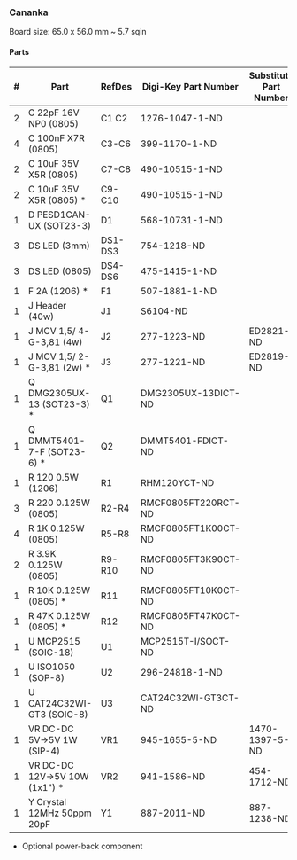 ### Cananka ###

Board size: 65.0 x 56.0 mm ~ 5.7 sqin


#### Parts ####

|  # | Part                             | RefDes  | Digi-Key Part Number       | Substitute Part Number          |
|---:|----------------------------------|---------|----------------------------|---------------------------------|
|  2 | C 22pF 16V NP0 (0805)            | C1 C2   | 1276-1047-1-ND             |                                 |
|  4 | C 100nF X7R (0805)               | C3-C6   | 399-1170-1-ND              |                                 |
|  2 | C 10uF 35V X5R (0805)            | C7-C8   | 490-10515-1-ND             |                                 |
|  2 | C 10uF 35V X5R (0805) *          | C9-C10  | 490-10515-1-ND             |                                 |
|  1 | D PESD1CAN-UX (SOT23-3)          | D1      | 568-10731-1-ND             |                                 |
|  3 | DS LED (3mm)                     | DS1-DS3 | 754-1218-ND                |                                 |
|  3 | DS LED (0805)                    | DS4-DS6 | 475-1415-1-ND              |                                 |
|  1 | F 2A (1206) *                    | F1      | 507-1881-1-ND              |                                 |
|  1 | J Header (40w)                   | J1      | S6104-ND                   |                                 |
|  1 | J MCV 1,5/ 4-G-3,81 (4w)         | J2      | 277-1223-ND                | ED2821-ND                       |
|  1 | J MCV 1,5/ 2-G-3,81 (2w) *       | J3      | 277-1221-ND                | ED2819-ND                       |
|  1 | Q DMG2305UX-13 (SOT23-3) *       | Q1      | DMG2305UX-13DICT-ND        |                                 |
|  1 | Q DMMT5401-7-F (SOT23-6) *       | Q2      | DMMT5401-FDICT-ND          |                                 |
|  1 | R 120 0.5W (1206)                | R1      | RHM120YCT-ND               |                                 |
|  3 | R 220 0.125W (0805)              | R2-R4   | RMCF0805FT220RCT-ND        |                                 |
|  4 | R 1K 0.125W (0805)               | R5-R8   | RMCF0805FT1K00CT-ND        |                                 |
|  2 | R 3.9K 0.125W (0805)             | R9-R10  | RMCF0805FT3K90CT-ND        |                                 |
|  1 | R 10K 0.125W (0805) *            | R11     | RMCF0805FT10K0CT-ND        |                                 |
|  1 | R 47K 0.125W (0805) *            | R12     | RMCF0805FT47K0CT-ND        |                                 |
|  1 | U MCP2515 (SOIC-18)              | U1      | MCP2515T-I/SOCT-ND         |                                 |
|  1 | U ISO1050 (SOP-8)                | U2      | 296-24818-1-ND             |                                 |
|  1 | U CAT24C32WI-GT3 (SOIC-8)        | U3      | CAT24C32WI-GT3CT-ND        |                                 |
|  1 | VR DC-DC 5V->5V 1W (SIP-4)       | VR1     | 945-1655-5-ND              | 1470-1397-5-ND                  |
|  1 | VR DC-DC 12V->5V 10W (1x1") *    | VR2     | 941-1586-ND                | 454-1712-ND                     |
|  1 | Y Crystal 12MHz 50ppm 20pF       | Y1      | 887-2011-ND                | 887-1238-ND                     |

* Optional power-back component
